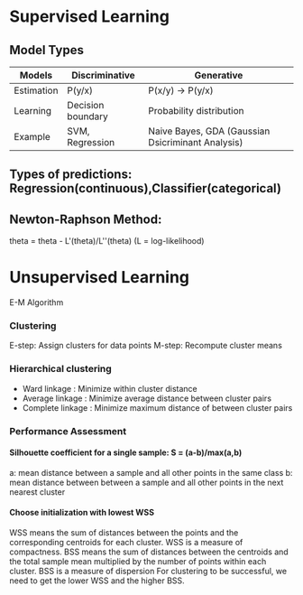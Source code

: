 # Supervised Learning
## Model Types
Models | Discriminative | Generative
----|----|------------
Estimation| P(y/x) | P(x/y) -> P(y/x)
Learning | Decision boundary | Probability distribution
Example | SVM, Regression | Naive Bayes, GDA (Gaussian Dsicriminant Analysis)

## Types of predictions: Regression(continuous),Classifier(categorical)

## Newton-Raphson Method: 
theta = theta - L'(theta)/L''(theta)     (L = log-likelihood)

# Unsupervised Learning
E-M Algorithm

### Clustering
E-step: Assign clusters for data points
M-step: Recompute cluster means

### Hierarchical clustering
* Ward linkage : Minimize within cluster distance
* Average linkage : Minimize average distance between cluster pairs	
* Complete linkage : Minimize maximum distance of between cluster pairs

### Performance Assessment
#### Silhouette coefficient for a single sample: S = (a-b)/max(a,b)
a: mean distance between a sample and all other points in the same class
b: mean distance between between a sample and all other points in the next nearest cluster

#### Choose initialization with lowest WSS
WSS means the sum of distances between the points and the corresponding centroids for each cluster. WSS is a measure of compactness. 
BSS means the sum of distances between the centroids and the total sample mean multiplied by the number of points within each cluster. BSS is a measure of dispersion 
For clustering to be successful, we need to get the lower WSS and the higher BSS. 
